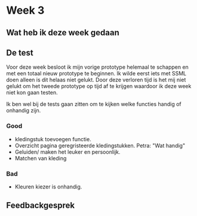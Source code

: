 # Week 3

## Wat heb ik deze week gedaan

## De test
Voor deze week besloot ik mijn vorige prototype helemaal te schappen en met een totaal nieuw prototype te beginnen. Ik wilde eerst iets met SSML doen alleen is dit helaas niet gelukt. Door deze verloren tijd is het mij niet gelukt om het tweede prototype op tijd af te krijgen waardoor ik deze week niet kon gaan testen.

Ik ben wel bij de tests gaan zitten om te kijken welke functies handig of onhandig zijn.

### Good
- kledingstuk toevoegen functie.
- Overzicht pagina geregristeerde kledingstukken. Petra: "Wat handig"
- Geluiden/ maken het leuker en persoonlijk.
- Matchen van kleding

### Bad
- Kleuren kiezer is onhandig.

## Feedbackgesprek 
